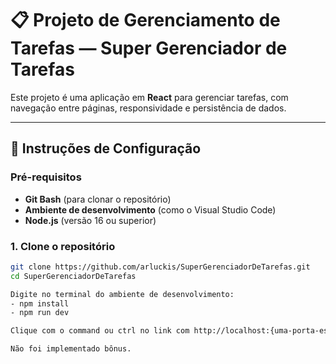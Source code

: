 # 📋 Projeto de Gerenciamento de Tarefas — Super Gerenciador de Tarefas

Este projeto é uma aplicação em **React** para gerenciar tarefas, com navegação entre páginas, responsividade e persistência de dados.

---

## 🚀 Instruções de Configuração

### Pré-requisitos

- **Git Bash** (para clonar o repositório)
- **Ambiente de desenvolvimento** (como o Visual Studio Code)
- **Node.js** (versão 16 ou superior)

### 1. Clone o repositório

```bash
git clone https://github.com/arluckis/SuperGerenciadorDeTarefas.git
cd SuperGerenciadorDeTarefas

Digite no terminal do ambiente de desenvolvimento:
- npm install
- npm run dev

Clique com o command ou ctrl no link com http://localhost:{uma-porta-específica}/

Não foi implementado bônus.
